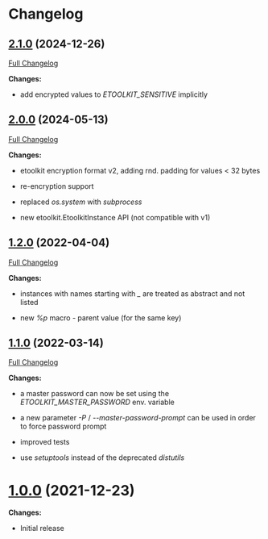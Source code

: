 # Changelog

## [2.1.0](https://github.com/blackm0re/etoolkit/tree/2.1.0) (2024-12-26)

[Full Changelog](https://github.com/blackm0re/etoolkit/compare/2.0.0...2.1.0)

**Changes:**

- add encrypted values to *ETOOLKIT_SENSITIVE* implicitly


## [2.0.0](https://github.com/blackm0re/etoolkit/tree/2.0.0) (2024-05-13)

[Full Changelog](https://github.com/blackm0re/etoolkit/compare/1.2.0...2.0.0)

**Changes:**

- etoolkit encryption format v2, adding rnd. padding for values < 32 bytes

- re-encryption support

- replaced *os.system* with *subprocess*

- new etoolkit.EtoolkitInstance API (not compatible with v1)


## [1.2.0](https://github.com/blackm0re/etoolkit/tree/1.2.0) (2022-04-04)

[Full Changelog](https://github.com/blackm0re/etoolkit/compare/1.1.0...1.2.0)

**Changes:**

- instances with names starting with *_* are treated as abstract and not listed

- new *%p* macro - parent value (for the same key)


## [1.1.0](https://github.com/blackm0re/etoolkit/tree/1.1.0) (2022-03-14)

[Full Changelog](https://github.com/blackm0re/etoolkit/compare/1.0.0...1.1.0)

**Changes:**

- a master password can now be set using the *ETOOLKIT_MASTER_PASSWORD* env. variable

- a new parameter *-P* / *--master-password-prompt* can be used in order to force password prompt

- improved tests

- use *setuptools* instead of the deprecated *distutils*


# [1.0.0](https://github.com/blackm0re/etoolkit/tree/1.0.0) (2021-12-23)

**Changes:**

- Initial release
